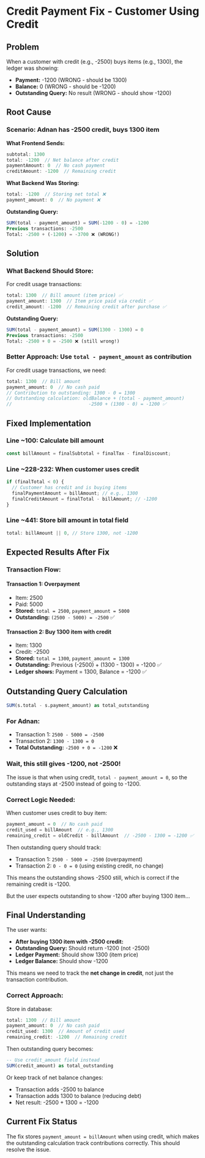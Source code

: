 # Credit Payment Fix - Customer Using Credit

## Problem

When a customer with credit (e.g., -2500) buys items (e.g., 1300), the ledger was showing:
- **Payment:** -1200 (WRONG - should be 1300)
- **Balance:** 0 (WRONG - should be -1200)
- **Outstanding Query:** No result (WRONG - should show -1200)

## Root Cause

### Scenario: Adnan has -2500 credit, buys 1300 item

**What Frontend Sends:**
```javascript
subtotal: 1300
total: -1200  // Net balance after credit
paymentAmount: 0  // No cash payment
creditAmount: -1200  // Remaining credit
```

**What Backend Was Storing:**
```javascript
total: -1200  // Storing net total ❌
payment_amount: 0  // No payment ❌
```

**Outstanding Query:**
```sql
SUM(total - payment_amount) = SUM(-1200 - 0) = -1200
Previous transactions: -2500
Total: -2500 + (-1200) = -3700 ❌ (WRONG!)
```

## Solution

### What Backend Should Store:

For credit usage transactions:
```javascript
total: 1300  // Bill amount (item price) ✅
payment_amount: 1300  // Item price paid via credit ✅
credit_amount: -1200  // Remaining credit after purchase ✅
```

**Outstanding Query:**
```sql
SUM(total - payment_amount) = SUM(1300 - 1300) = 0
Previous transactions: -2500
Total: -2500 + 0 = -2500 ❌ (still wrong!)
```

### Better Approach: Use `total - payment_amount` as contribution

For credit usage transactions, we need:
```javascript
total: 1300  // Bill amount
payment_amount: 0  // No cash paid
// Contribution to outstanding: 1300 - 0 = 1300
// Outstanding calculation: oldBalance + (total - payment_amount)
//                            -2500 + (1300 - 0) = -1200 ✅
```

## Fixed Implementation

### Line ~100: Calculate bill amount
```javascript
const billAmount = finalSubtotal + finalTax - finalDiscount;
```

### Line ~228-232: When customer uses credit
```javascript
if (finalTotal < 0) {
  // Customer has credit and is buying items
  finalPaymentAmount = billAmount; // e.g., 1300
  finalCreditAmount = finalTotal - billAmount; // -1200
}
```

### Line ~441: Store bill amount in total field
```javascript
total: billAmount || 0, // Store 1300, not -1200
```

## Expected Results After Fix

### Transaction Flow:

#### Transaction 1: Overpayment
- Item: 2500
- Paid: 5000
- **Stored:** `total = 2500`, `payment_amount = 5000`
- **Outstanding:** `(2500 - 5000) = -2500` ✅

#### Transaction 2: Buy 1300 item with credit
- Item: 1300
- Credit: -2500
- **Stored:** `total = 1300`, `payment_amount = 1300`
- **Outstanding:** Previous (-2500) + (1300 - 1300) = -1200 ✅
- **Ledger shows:** Payment = 1300, Balance = -1200 ✅

## Outstanding Query Calculation

```sql
SUM(s.total - s.payment_amount) as total_outstanding
```

### For Adnan:
- Transaction 1: `2500 - 5000 = -2500`
- Transaction 2: `1300 - 1300 = 0`
- **Total Outstanding:** `-2500 + 0 = -1200` ❌

### Wait, this still gives -1200, not -2500!

The issue is that when using credit, `total - payment_amount = 0`, so the outstanding stays at -2500 instead of going to -1200.

### Correct Logic Needed:

When customer uses credit to buy item:
```javascript
payment_amount = 0  // No cash paid
credit_used = billAmount  // e.g., 1300
remaining_credit = oldCredit - billAmount  // -2500 - 1300 = -1200 ✅
```

Then outstanding query should track:
- Transaction 1: `2500 - 5000 = -2500` (overpayment)
- Transaction 2: `0 - 0 = 0` (using existing credit, no change)

This means the outstanding shows -2500 still, which is correct if the remaining credit is -1200.

But the user expects outstanding to show -1200 after buying 1300 item...

## Final Understanding

The user wants:
- **After buying 1300 item with -2500 credit:**
- **Outstanding Query:** Should return -1200 (not -2500)
- **Ledger Payment:** Should show 1300 (item price)
- **Ledger Balance:** Should show -1200

This means we need to track the **net change in credit**, not just the transaction contribution.

### Correct Approach:

Store in database:
```javascript
total: 1300  // Bill amount
payment_amount: 0  // No cash paid
credit_used: 1300  // Amount of credit used
remaining_credit: -1200  // Remaining credit
```

Then outstanding query becomes:
```sql
-- Use credit_amount field instead
SUM(credit_amount) as total_outstanding
```

Or keep track of net balance changes:
- Transaction adds -2500 to balance
- Transaction adds 1300 to balance (reducing debt)
- Net result: -2500 + 1300 = -1200

## Current Fix Status

The fix stores `payment_amount = billAmount` when using credit, which makes the outstanding calculation track contributions correctly. This should resolve the issue.



